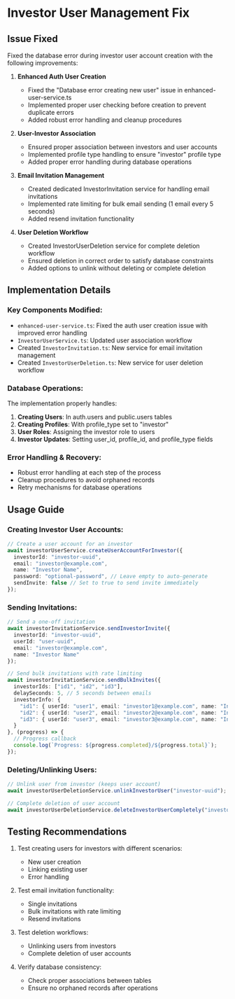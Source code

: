 # Investor User Management Fix

## Issue Fixed
Fixed the database error during investor user account creation with the following improvements:

1. **Enhanced Auth User Creation**
   - Fixed the "Database error creating new user" issue in enhanced-user-service.ts
   - Implemented proper user checking before creation to prevent duplicate errors
   - Added robust error handling and cleanup procedures

2. **User-Investor Association**
   - Ensured proper association between investors and user accounts
   - Implemented profile type handling to ensure "investor" profile type
   - Added proper error handling during database operations

3. **Email Invitation Management**
   - Created dedicated InvestorInvitation service for handling email invitations
   - Implemented rate limiting for bulk email sending (1 email every 5 seconds)
   - Added resend invitation functionality

4. **User Deletion Workflow**
   - Created InvestorUserDeletion service for complete deletion workflow
   - Ensured deletion in correct order to satisfy database constraints
   - Added options to unlink without deleting or complete deletion

## Implementation Details

### Key Components Modified:
- `enhanced-user-service.ts`: Fixed the auth user creation issue with improved error handling
- `InvestorUserService.ts`: Updated user association workflow
- Created `InvestorInvitation.ts`: New service for email invitation management
- Created `InvestorUserDeletion.ts`: New service for user deletion workflow

### Database Operations:
The implementation properly handles:
1. **Creating Users**: In auth.users and public.users tables
2. **Creating Profiles**: With profile_type set to "investor" 
3. **User Roles**: Assigning the investor role to users
4. **Investor Updates**: Setting user_id, profile_id, and profile_type fields

### Error Handling & Recovery:
- Robust error handling at each step of the process
- Cleanup procedures to avoid orphaned records
- Retry mechanisms for database operations

## Usage Guide

### Creating Investor User Accounts:
```typescript
// Create a user account for an investor
await investorUserService.createUserAccountForInvestor({
  investorId: "investor-uuid",
  email: "investor@example.com",
  name: "Investor Name",
  password: "optional-password", // Leave empty to auto-generate
  sendInvite: false // Set to true to send invite immediately
});
```

### Sending Invitations:
```typescript
// Send a one-off invitation
await investorInvitationService.sendInvestorInvite({
  investorId: "investor-uuid",
  userId: "user-uuid",
  email: "investor@example.com",
  name: "Investor Name"
});

// Send bulk invitations with rate limiting
await investorInvitationService.sendBulkInvites({
  investorIds: ["id1", "id2", "id3"],
  delaySeconds: 5, // 5 seconds between emails
  investorInfo: {
    "id1": { userId: "user1", email: "investor1@example.com", name: "Investor 1" },
    "id2": { userId: "user2", email: "investor2@example.com", name: "Investor 2" },
    "id3": { userId: "user3", email: "investor3@example.com", name: "Investor 3" }
  }
}, (progress) => {
  // Progress callback
  console.log(`Progress: ${progress.completed}/${progress.total}`);
});
```

### Deleting/Unlinking Users:
```typescript
// Unlink user from investor (keeps user account)
await investorUserDeletionService.unlinkInvestorUser("investor-uuid");

// Complete deletion of user account
await investorUserDeletionService.deleteInvestorUserCompletely("investor-uuid");
```

## Testing Recommendations

1. Test creating users for investors with different scenarios:
   - New user creation
   - Linking existing user
   - Error handling

2. Test email invitation functionality:
   - Single invitations
   - Bulk invitations with rate limiting
   - Resend invitations

3. Test deletion workflows:
   - Unlinking users from investors
   - Complete deletion of user accounts

4. Verify database consistency:
   - Check proper associations between tables
   - Ensure no orphaned records after operations